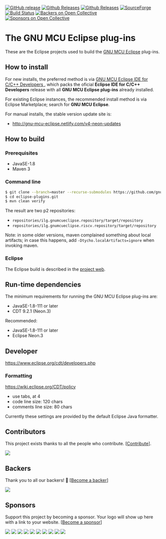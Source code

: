 [![GitHub release](https://img.shields.io/github/release/gnu-mcu-eclipse/eclipse-plugins.svg)](https://github.com/gnu-mcu-eclipse/eclipse-plugins/releases/latest) [![Github Releases](https://img.shields.io/github/downloads/gnu-mcu-eclipse/eclipse-plugins/latest/total.svg)](https://github.com/gnu-mcu-eclipse/eclipse-plugins/releases/latest) [![Github Releases](https://img.shields.io/github/downloads/gnu-mcu-eclipse/eclipse-plugins/total.svg)](https://github.com/gnu-mcu-eclipse/eclipse-plugins/releases/latest) [![SourceForge](https://img.shields.io/sourceforge/dt/gnuarmeclipse.svg?label=SF%20downloads)](https://sourceforge.net/projects/gnuarmeclipse/files/) [![Build Status](https://travis-ci.org/gnu-mcu-eclipse/eclipse-plugins.svg?branch=develop)](https://travis-ci.org/gnu-mcu-eclipse/eclipse-plugins) [![Backers on Open Collective](https://opencollective.com/gnu-mcu-eclipse/backers/badge.svg)](#backers) [![Sponsors on Open Collective](https://opencollective.com/gnu-mcu-eclipse/sponsors/badge.svg)](#sponsors)

# The GNU MCU Eclipse plug-ins

These are the Eclipse projects used to build the [GNU MCU Eclipse](http://gnu-mcu-eclipse.github.io) plug-ins.

## How to install

For new installs, the preferred method is via [GNU MCU Eclipse IDE for C/C++ Developers ](https://github.com/gnu-mcu-eclipse/org.eclipse.epp.packages/releases), which packs the oficial **Eclipse IDE for C/C++ Developers** release with all **GNU MCU Eclipse plug-ins** already installed. 

For existing Eclipse instances, the recommended install method is via Eclipse Marketplace; search for **GNU MCU Eclipse**.

For manual installs, the stable version update site is:

* http://gnu-mcu-eclipse.netlify.com/v4-neon-updates

## How to build

### Prerequisites

* JavaSE-1.8
* Maven 3

### Command line

```bash
$ git clone --branch=master --recurse-submodules https://github.com/gnu-mcu-eclipse/eclipse-plugins.git eclipse-plugins.git
$ cd eclipse-plugins.git
$ mvn clean verify
```

The result are two p2 repositories:

* `repositories/ilg.gnumcueclipse.repository/target/repository`
* `repositories/ilg.gnumcueclipse.riscv.repository/target/repository`

Note: in some older versions, maven complained something about local artifacts; in case this happens, add `-Dtycho.localArtifacts=ignore` when invoking maven.

### Eclipse

The Eclipse build is described in the [project web](http://gnu-mcu-eclipse.github.io/developer/build-procedure/).

## Run-time dependencies

The minimum requirements for running the GNU MCU Eclipse plug-ins are:

* JavaSE-1.8-111 or later
* CDT 9.2.1 (Neon.3)

Recommended:

* JavaSE-1.8-111 or later
* Eclipse Neon.3

## Developer

https://www.eclipse.org/cdt/developers.php

### Formatting

https://wiki.eclipse.org/CDT/policy

* use tabs, at 4
* code line size: 120 chars
* comments line size: 80 chars

Currently these settings are provided by the default Eclipse Java formatter.


## Contributors

This project exists thanks to all the people who contribute. [[Contribute](CONTRIBUTING.md)].

<a href="graphs/contributors"><img src="https://opencollective.com/gnu-mcu-eclipse/contributors.svg?width=890&button=false" /></a>


## Backers

Thank you to all our backers! 🙏 [[Become a backer](https://opencollective.com/eclipse-plugins#backer)]

<a href="https://opencollective.com/eclipse-plugins#backers" target="_blank"><img src="https://opencollective.com/gnu-mcu-eclipse/backers.svg?width=890"></a>


## Sponsors

Support this project by becoming a sponsor. Your logo will show up here with a link to your website. [[Become a sponsor](https://opencollective.com/eclipse-plugins#sponsor)]

<a href="https://opencollective.com/gnu-mcu-eclipse/sponsor/0/website" target="_blank"><img src="https://opencollective.com/gnu-mcu-eclipse/sponsor/0/avatar.svg"></a>
<a href="https://opencollective.com/gnu-mcu-eclipse/sponsor/1/website" target="_blank"><img src="https://opencollective.com/gnu-mcu-eclipse/sponsor/1/avatar.svg"></a>
<a href="https://opencollective.com/gnu-mcu-eclipse/sponsor/2/website" target="_blank"><img src="https://opencollective.com/gnu-mcu-eclipse/sponsor/2/avatar.svg"></a>
<a href="https://opencollective.com/gnu-mcu-eclipse/sponsor/3/website" target="_blank"><img src="https://opencollective.com/gnu-mcu-eclipse/sponsor/3/avatar.svg"></a>
<a href="https://opencollective.com/gnu-mcu-eclipse/sponsor/4/website" target="_blank"><img src="https://opencollective.com/gnu-mcu-eclipse/sponsor/4/avatar.svg"></a>
<a href="https://opencollective.com/gnu-mcu-eclipse/sponsor/5/website" target="_blank"><img src="https://opencollective.com/gnu-mcu-eclipse/sponsor/5/avatar.svg"></a>
<a href="https://opencollective.com/gnu-mcu-eclipse/sponsor/6/website" target="_blank"><img src="https://opencollective.com/gnu-mcu-eclipse/sponsor/6/avatar.svg"></a>
<a href="https://opencollective.com/gnu-mcu-eclipse/sponsor/7/website" target="_blank"><img src="https://opencollective.com/gnu-mcu-eclipse/sponsor/7/avatar.svg"></a>
<a href="https://opencollective.com/gnu-mcu-eclipse/sponsor/8/website" target="_blank"><img src="https://opencollective.com/gnu-mcu-eclipse/sponsor/8/avatar.svg"></a>
<a href="https://opencollective.com/gnu-mcu-eclipse/sponsor/9/website" target="_blank"><img src="https://opencollective.com/gnu-mcu-eclipse/sponsor/9/avatar.svg"></a>


